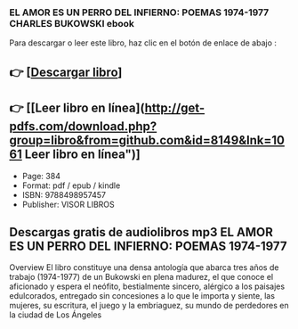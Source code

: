 ### EL AMOR ES UN PERRO DEL INFIERNO: POEMAS 1974-1977 CHARLES BUKOWSKI ebook

Para descargar o leer este libro, haz clic en el botón de enlace de abajo :

## 👉  [**[Descargar libro](http://get-pdfs.com/download.php?group=libro&from=github.com&id=8149&lnk=1061 "Descargar libro")**]

## 👉  [**[Leer libro en línea](http://get-pdfs.com/download.php?group=libro&from=github.com&id=8149&lnk=1061 Leer libro en línea")**]




* Page: 384
* Format: pdf / epub / kindle
* ISBN: 9788498957457
* Publisher:  VISOR LIBROS 

## Descargas gratis de audiolibros mp3 EL AMOR ES UN PERRO DEL INFIERNO: POEMAS 1974-1977

Overview
El libro constituye una densa antología que abarca tres años de trabajo (1974-1977) de un Bukowski en plena madurez, el que conoce el aficionado y espera el neófito, bestialmente sincero, alérgico a los paisajes edulcorados, entregado sin concesiones a lo que le importa y siente, las mujeres, su escritura, el juego y la embriaguez, su mundo de perdedores en la ciudad de Los Ángeles




